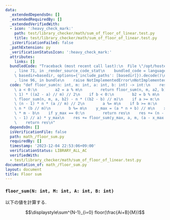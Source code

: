 ```yaml
---
data:
  _extendedDependsOn: []
  _extendedRequiredBy: []
  _extendedVerifiedWith:
  - icon: ':heavy_check_mark:'
    path: test/library_checker/math/sum_of_floor_of_linear.test.py
    title: test/library_checker/math/sum_of_floor_of_linear.test.py
  _isVerificationFailed: false
  _pathExtension: py
  _verificationStatusIcon: ':heavy_check_mark:'
  attributes:
    links: []
  bundledCode: "Traceback (most recent call last):\n  File \"/opt/hostedtoolcache/PyPy/3.10.13/x64/lib/pypy3.10/site-packages/onlinejudge_verify/documentation/build.py\"\
    , line 71, in _render_source_code_stat\n    bundled_code = language.bundle(stat.path,\
    \ basedir=basedir, options={'include_paths': [basedir]}).decode()\n  File \"/opt/hostedtoolcache/PyPy/3.10.13/x64/lib/pypy3.10/site-packages/onlinejudge_verify/languages/python.py\"\
    , line 96, in bundle\n    raise NotImplementedError\nNotImplementedError\n"
  code: "def floor_sum(n: int, m: int, a: int, b: int) -> int:\n    res = 0\n    if\
    \ a < 0:\n        a2 = a % m\n        return floor_sum(n, m, a2, b) - n * (n -\
    \ 1) * ((a2 - a) // m) // 2\n    if b < 0:\n        b2 = b % m\n        return\
    \ floor_sum(n, m, a, b2) - n * ((b2 - b) // m)\n    if a >= m:\n        res +=\
    \ (n - 1) * n * (a // m) // 2\n        a %= m\n    if b >= m:\n        res +=\
    \ n * (b // m)\n        b %= m\n    y_max = (a * n + b) // m\n    x_max = y_max\
    \ * m - b\n    if y_max == 0:\n        return res\n    res += (n - (x_max + a\
    \ - 1) // a) * y_max\n    res += floor_sum(y_max, a, m, (a - x_max % a) % a)\n\
    \    return res\n"
  dependsOn: []
  isVerificationFile: false
  path: math_/floor_sum.py
  requiredBy: []
  timestamp: '2023-12-04 22:53:06+09:00'
  verificationStatus: LIBRARY_ALL_AC
  verifiedWith:
  - test/library_checker/math/sum_of_floor_of_linear.test.py
documentation_of: math_/floor_sum.py
layout: document
title: Floor sum
---
```


### `floor_sum(N: int, M: int, A: int, B: int)`

以下の値を計算する.

$$\displaystyle\sum^{N-1}_{i=0} floor(\frac{Ai+B}{M})$$
